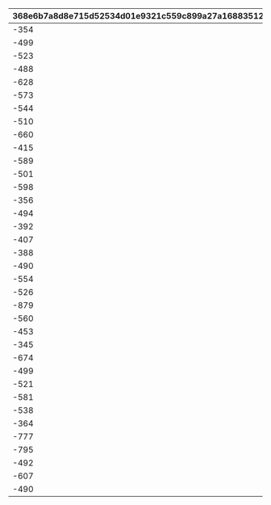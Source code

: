 |368e6b7a8d8e715d52534d01e9321c559c899a27a168835123606b2b89f0f17d|dd2eb54b46942d5e3ee1f5e3e37663755700d3f320a71698a9005386931054cc|09c9b43290846db25b9bf2cb15f966e0b486a39fe60436f3f2657c00f067b558|5a79d0341692b00da3260f0e7821f4b5a4040d7135d19c2933aede0090b48eb0|
| --- | --- | --- | --- |
|-354|938|1.6|100101|
|-499|952|1.6|100201|
|-523|1014|1.6|100301|
|-488|894|1.6|100401|
|-628|980|1.6|100601|
|-573|983|1.6|100701|
|-544|1019|1.6|100801|
|-510|985|1.6|100901|
|-660|1115|1.6|101001|
|-415|1128|1.6|101101|
|-589|1042|1.6|101201|
|-501|1050|1.6|101601|
|-598|1038|1.6|101701|
|-356|985|1.6|101801|
|-494|1114|1.6|102001|
|-392|1003|1.6|102101|
|-407|1057|1.6|102201|
|-388|997|1.6|102501|
|-490|1090|1.6|102701|
|-554|987|1.6|102801|
|-526|976|1.6|102901|
|-879|994|1.6|103001|
|-560|1056|1.6|103101|
|-453|1018|1.6|103301|
|-345|1017|1.6|103401|
|-674|961|1.6|103801|
|-499|1095|1.6|104001|
|-521|955|1.6|104201|
|-581|1079|1.6|104301|
|-538|980|1.6|104501|
|-364|954|1.6|104601|
|-777|1107|1.6|104801|
|-795|973|1.6|104901|
|-492|1122|1.6|105001|
|-607|1035|1.6|105201|
|-490|885|1.6|105301|
